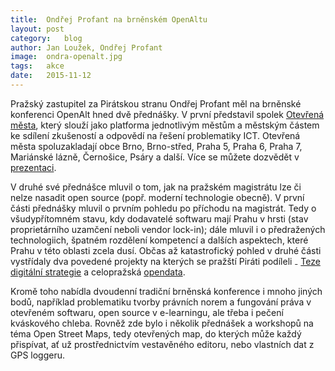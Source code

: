 ```yaml
---
title:	Ondřej Profant na brněnském OpenAltu
layout:	post
category:	blog
author:	Jan Loužek, Ondřej Profant
image:	ondra-openalt.jpg
tags:	akce
date:	2015-11-12
---
```


Pražský zastupitel za Pirátskou stranu Ondřej Profant měl na brněnské konferenci OpenAlt hned dvě přednášky. V první představil spolek [Otevřená města][otevrena-mesta], který slouží jako platforma jednotlivým městům a městským částem ke sdílení zkušeností a odpovědí na řešení problematiky ICT. Otevřená města spoluzakladají obce Brno, Brno-střed, Praha 5, Praha 6, Praha 7, Mariánské lázně, Černošice, Psáry a další. Více se můžete dozvědět v [prezentaci][otevrena-mesta-prezentace].

V druhé své přednášce mluvil o tom, jak na pražském magistrátu lze či nelze nasadit open source (popř. moderní technologie obecně). V první části přednášky mluvil o prvním pohledu po příchodu na magistrát. Tedy o všudypřítomném stavu, kdy dodavatelé softwaru mají Prahu v hrsti (stav proprietárního uzamčení neboli vendor lock-in); dále mluvil i o předražených technologiich, špatném rozdělení kompetencí a dalších aspektech, které Prahu v této oblasti zcela dusí. Občas až katastrofický pohled v druhé části vystřídaly dva povedené projekty na kterých se pražští Piráti podíleli ₋ [Teze digitální strategie][teze] a celopražská [opendata][].

Kromě toho nabídla dvoudenní tradiční brněnská konference i mnoho jiných bodů, například problematiku tvorby právních norem a fungování práva v otevřeném softwaru, open source v e-learningu, ale třeba i pečení kváskového chleba. Rovněž zde bylo i několik přednášek a workshopů na téma Open Street Maps, tedy otevřených map, do kterých může každý přispívat, ať už prostřednictvím vestavěného editoru, nebo vlastních dat z GPS loggeru.




[openalt]: http://openalt.cz/2015/cs/home.html
[opendata]: http://opendata.praha.eu
[teze]: https://praha.pirati.cz/rada-digitalni-strategie.html
[oss-prezentace]: http://www.slideshare.net/ondrejprofant/oss-ve-veejn-sprva-aneb-zkuenosti-z-prahy
[otevrena-mesta-prezentace]: http://www.slideshare.net/ondrejprofant/oteven-msta-openalt-2015
[otevrena-mesta]: http://www.otevrenamesta.cz
